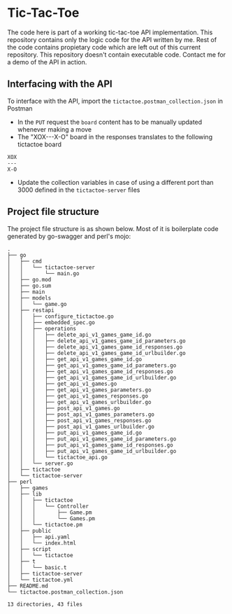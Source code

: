 # Tic-Tac-Toe
The code here is part of a working tic-tac-toe API implementation. This repository contains only the logic code for the API written by me. Rest of the code contains propietary code which are left out of this current repository. This repository doesn't contain executable code. Contact me for a demo of the API in action.
## Interfacing with the API
To interface with the API, import the `tictactoe.postman_collection.json` in Postman
- In the `PUT` request the `board` content has to be manually updated whenever making a move 
- The "XOX---X-O" board in the responses translates to the following tictactoe board
```
XOX
---
X-O
```
- Update the collection variables in case of using a different port than 3000 defined in the `tictactoe-server` files
## Project file structure
The project file structure is as shown below. Most of it is boilerplate code generated by go-swagger and perl's mojo:
```
.
├── go
│   ├── cmd
│   │   └── tictactoe-server
│   │       └── main.go
│   ├── go.mod
│   ├── go.sum
│   ├── main
│   ├── models
│   │   └── game.go
│   ├── restapi
│   │   ├── configure_tictactoe.go
│   │   ├── embedded_spec.go
│   │   ├── operations
│   │   │   ├── delete_api_v1_games_game_id.go
│   │   │   ├── delete_api_v1_games_game_id_parameters.go
│   │   │   ├── delete_api_v1_games_game_id_responses.go
│   │   │   ├── delete_api_v1_games_game_id_urlbuilder.go
│   │   │   ├── get_api_v1_games_game_id.go
│   │   │   ├── get_api_v1_games_game_id_parameters.go
│   │   │   ├── get_api_v1_games_game_id_responses.go
│   │   │   ├── get_api_v1_games_game_id_urlbuilder.go
│   │   │   ├── get_api_v1_games.go
│   │   │   ├── get_api_v1_games_parameters.go
│   │   │   ├── get_api_v1_games_responses.go
│   │   │   ├── get_api_v1_games_urlbuilder.go
│   │   │   ├── post_api_v1_games.go
│   │   │   ├── post_api_v1_games_parameters.go
│   │   │   ├── post_api_v1_games_responses.go
│   │   │   ├── post_api_v1_games_urlbuilder.go
│   │   │   ├── put_api_v1_games_game_id.go
│   │   │   ├── put_api_v1_games_game_id_parameters.go
│   │   │   ├── put_api_v1_games_game_id_responses.go
│   │   │   ├── put_api_v1_games_game_id_urlbuilder.go
│   │   │   └── tictactoe_api.go
│   │   └── server.go
│   ├── tictactoe
│   └── tictactoe-server
├── perl
│   ├── games
│   ├── lib
│   │   ├── tictactoe
│   │   │   └── Controller
│   │   │       ├── Game.pm
│   │   │       └── Games.pm
│   │   └── tictactoe.pm
│   ├── public
│   │   ├── api.yaml
│   │   └── index.html
│   ├── script
│   │   └── tictactoe
│   ├── t
│   │   └── basic.t
│   ├── tictactoe-server
│   └── tictactoe.yml
├── README.md
└── tictactoe.postman_collection.json

13 directories, 43 files
```
